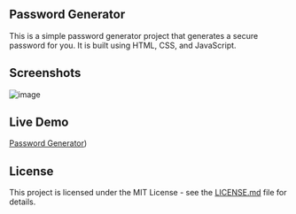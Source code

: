 ## Password Generator
This is a simple password generator project that generates a secure password for you. It is built using HTML, CSS, and JavaScript.
## Screenshots
![image](https://github.com/NateGreeff/Password-Generator/assets/21099065/e2485621-45b3-4d48-ba84-a1d1de5b9e2c)


## Live Demo
[Password Generator](https://nategreeff.github.io/Password-Generator/))

## License
This project is licensed under the MIT License - see the [LICENSE.md](LICENSE.md) file for details.
